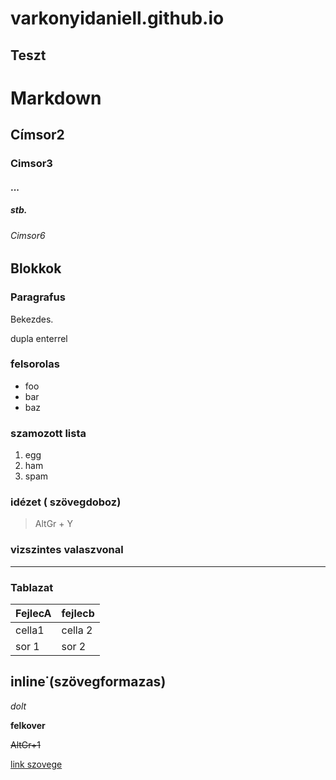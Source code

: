 # varkonyidaniell.github.io
## Teszt

# Markdown
## Címsor2
### Cimsor3
#### ...
##### stb.
###### Cimsor6

## Blokkok

### Paragrafus

Bekezdes.

dupla enterrel

### felsorolas

- foo
- bar
- baz

### szamozott lista

1. egg
2. ham
3. spam

### idézet ( szövegdoboz)

> AltGr + Y

### vizszintes valaszvonal

--- 

### Tablazat

| FejlecA | fejlecb |
|---------|---------|
|cella1   | cella 2 |
| sor 1   |  sor 2  |

## inline˙(szövegformazas)

*dolt*

**felkover**

~~AltGr+1~~

[link szovege](umszki.hu)